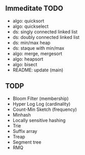 ## Immeditate TODO

* algo: quicksort
* algo: quickselect
* ds: singly connected linked list
* ds: doubly connected linked list
* ds: min/max heap
* ds: staque with min/max
* algo: merge, mergesort
* algo: heapsort
* algo: bisect
* README: update (main)



## TODP

* Bloom Filter (membership)
* Hyper Log Log (cardinality)
* Count-Min Sketch (frequency)
* Minhash
* Locally sensitive hashing
* Trie
* Suffix array
* Treap
* Segment tree
* RMQ
